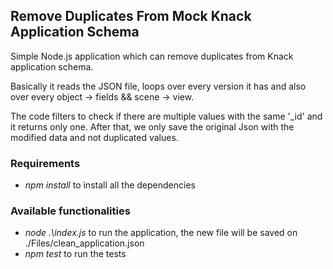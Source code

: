 ## Remove Duplicates From Mock Knack Application Schema

Simple Node.js application which can remove duplicates from Knack application schema.

Basically it reads the JSON file, loops over every version it
has and also over every object -> fields && scene -> view. 

The code filters to check if there are multiple values with the same '_id' and it returns only one.
After that, we only save the original Json with the modified data and not duplicated values.

### Requirements
- _npm install_ to install all the dependencies

### Available functionalities
- _node .\index.js_ to run the application, the new file will be saved on ./Files/clean_application.json
- _npm test_ to run the tests
